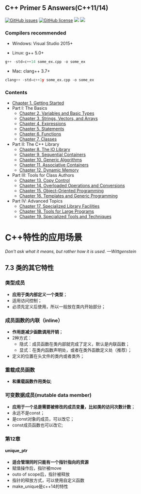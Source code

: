 ## C++ Primer 5 Answers(C++11/14)

[![GitHub issues](https://img.shields.io/github/issues/Mooophy/Cpp-Primer.svg)](https://github.com/Mooophy/Cpp-Primer/issues)
[![GitHub license](https://img.shields.io/badge/license-CC0-blue.svg)](https://raw.githubusercontent.com/Mooophy/Cpp-Primer/master/LICENSE)
[![](https://img.shields.io/badge/%E4%B8%AD%E6%96%87-%E8%AE%A8%E8%AE%BA%E5%8C%BA-yellowgreen.svg)](https://github.com/ReadingLab/Discussion-for-Cpp)
[![](https://img.shields.io/badge/douban-%E5%B0%8F%E7%BB%84-green.svg)](http://www.douban.com/group/532124/)

### Compilers recommended
 * Windows: Visual Studio 2015+ 
 
 * Linux: g++ 5.0+     
```python
g++ -std=c++14 some_ex.cpp -o some_ex
```
 
 * Mac: clang++ 3.7+
```python
clang++ -std=c++1y some_ex.cpp -o some_ex
```

### Contents

- [Chapter 1. Getting Started](ch01/README.md)
- Part I: The Basics
  - [Chapter 2. Variables and Basic Types](ch02/README.md)
  - [Chapter 3. Strings, Vectors, and Arrays](ch03/README.md)
  - [Chapter 4. Expressions](ch04/README.md)
  - [Chapter 5. Statements](ch05/README.md)
  - [Chapter 6. Functions](ch06/README.md)
  - [Chapter 7. Classes](ch07/README.md)
- Part II: The C++ Library
  - [Chapter 8. The IO Library](ch08/README.md)
  - [Chapter 9. Sequential Containers](ch09/README.md)
  - [Chapter 10. Generic Algorithms](ch10/README.md)
  - [Chapter 11. Associative Containers](ch11/README.md)
  - [Chapter 12. Dynamic Memory](ch12/README.md)
- Part III: Tools for Class Authors
  - [Chapter 13. Copy Control](ch13/README.md)
  - [Chapter 14. Overloaded Operations and Conversions](ch14/README.md)
  - [Chapter 15. Object-Oriented Programming](ch15/README.md)
  - [Chapter 16. Templates and Generic Programming](ch16)
- Part IV:  Advanced Topics
  - [Chapter 17. Specialized Library Facilities](ch17)
  - [Chapter 18. Tools for Large Programs](ch18)
  - [Chapter 19. Specialized Tools and Techniques](ch19)
  
  
# C++特性的应用场景
*Don't ask what it means, but rather how it is used. —Wittgenstein*

## 7.3 类的其它特性
### 类型成员
  * **应用于类内部定义一个类型**；
  * 适用访问控制；
  * 必须先定义后使用，所以一般放在类内开始部分；

### 成员函数的内联（inline）
  * **作用是减少函数调用开销**；
  * 2种方式：
    * 隐式：成员函数在类内部就完成了定义，默认是内联函数；
    * 显式：在类内函数声明处，或者在类外函数定义处（推荐）；
  * 定义的位置在头文件的类内或者类外；

### 重载成员函数
  * **和重载函数作用类似**;

### 可变数据成员(mutable data member)
  * **应用于一个总是需要被修改的成员变量，比如类的访问次数计数**；
  * 永远不是const；
  * 是const对象的成员，可以改它；
  * const成员函数也可以改它;

### 第12章
#### unique_ptr
  * **适合管理同时只能有一个指针指向的资源**
  * 赋值操作后，指针被move
  * outo of scope后，指针被释放
  * 指针的释放方式，可以使用自定义函数
  * make_unique是c++14的特性
